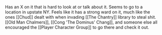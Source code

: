 Has an X on it that is hard to look at or talk about it. Seems to go to a location in upstate NY. Feels like it has a strong ward on it, much like the ones [[Chud]] dealt with when invading [[The Chantry]] library to steal shit. [[Old Man Chalmers]], [[Cong 'The Dominus' Chang]], and someone else all encouraged the [[Player Character Group]] to go there and check it out.
